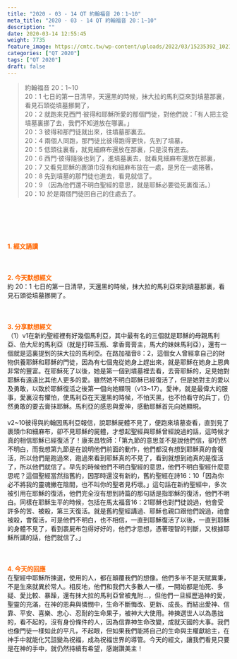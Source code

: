 ```yaml
---
title: "2020 - 03 - 14 QT 約翰福音 20：1~10"
meta_title: "2020 - 03 - 14 QT 約翰福音 20：1~10"
description: ""
date: 2020-03-14 12:55:45
weight: 7735
feature_image: https://cmtc.tw/wp-content/uploads/2022/03/15235392_10211799862337740_180693556567566654_o-1.webp
categories: ["QT 2020"]
tags: ["QT 2020"]
draft: false
---
```


<blockquote>約翰福音 20：1~10<br />
20：1 七日的第一日清早，天還黑的時候，抹大拉的馬利亞來到墳墓那裏，看見石頭從墳墓挪開了，<br />
20：2 就跑來見西門‧彼得和耶穌所愛的那個門徒，對他們說：「有人把主從墳墓裏挪了去，我們不知道放在哪裏。」<br />
20：3 彼得和那門徒就出來，往墳墓那裏去。<br />
20：4 兩個人同跑，那門徒比彼得跑得更快，先到了墳墓，<br />
20：5 低頭往裏看，就見細麻布還放在那裏，只是沒有進去。<br />
20：6 西門‧彼得隨後也到了，進墳墓裏去，就看見細麻布還放在那裏，<br />
20：7 又看見耶穌的裹頭巾沒有和細麻布放在一處，是另在一處捲著。<br />
20：8 先到墳墓的那門徒也進去，看見就信了。<br />
20：9 （因為他們還不明白聖經的意思，就是耶穌必要從死裏復活。）<br />
20：10 於是兩個門徒回自己的住處去了。</blockquote><br />
&nbsp;<br />
<br />
&nbsp;<br />
<br />
<span style="color: #ff6600;"><strong>1. </strong><strong>經文誦讀</strong></span><br />
<br />
<span style="color: #ff6600;"><strong> </strong></span><br />
<br />
<span style="color: #ff6600;"><strong>2. 今天默想</strong><strong>經文<br />
</strong></span>約 20：1 七日的第一日清早，天還黑的時候，抹大拉的馬利亞來到墳墓那裏，看見石頭從墳墓挪開了。<br />
<br />
&nbsp;<br />
<br />
<span style="color: #ff6600;"><strong>3. 分享默想經文<br />
</strong></span>（1）v1在新約聖經裡有好幾個馬利亞，其中最有名的三個就是耶穌的母親馬利亞、伯大尼的馬利亞（就是打碎玉瓶、拿香膏膏主，馬大的妹妹馬利亞），還有一個就是這裏提到的抹大拉的馬利亞。在路加福音8：2，這個女人曾經拿自己的財物供養耶穌和耶穌的門徒，因為有七個鬼從她身上趕出來，就是耶穌在她身上恩典非常的豐富。在耶穌死了以後，她是第一個到墳墓裡去看，去膏耶穌的，足見她對耶穌有遠遠比其他人更多的愛。雖然她不明白耶穌已經復活了，但是她對主的愛以及勇敢，以致於耶穌復活之後第一個向她顯現（v13~17）。愛神，就是最偉大的服事，愛裏沒有懼怕，使馬利亞在天還黑的時候，不怕天黑，也不怕看守的兵丁，仍然勇敢的要去膏抹耶穌。馬利亞的感恩與愛神，感動耶穌首先向她顯現。<br />
<br />
v2~10彼得與約翰因馬利亞報信，說耶穌屍體不見了，便跑來墳墓查看，直到見了裹頭巾和細麻布，卻不見耶穌的屍體，才想起聖經與耶穌曾經說過的話，這時候才真的相信耶穌已經復活了！康來昌牧師：「第九節的意思並不是說他們信，卻仍然不明白，而我想第九節是在說明他們前面的動作，他們都沒有想到耶穌真的會復活，所以他們是跑過來，跑過來看到耶穌真的不見了，看到就想到祂真的是復活了，所以他們就信了。早先的時候他們不明白聖經的意思，他們不明白聖經什麼意思呢？這個聖經當然指舊約，因那時還沒有新約，舊約聖經在詩16：10「因為你必不將我的靈魂撇在陰間，也不叫你的聖者見朽壞。」這句話在新約聖經中，多次被引用在耶穌的復活，他們完全沒有想到詩篇的那句話是指耶穌的復活，他們不明白。同樣在耶穌生平的時候，包括在馬太福音16：21耶穌也對門徒說過，他會受許多的苦、被殺，第三天復活。就是舊約聖經講過、耶穌也親口跟他們說過，祂會被殺，會復活，可是他們不明白，也不相信，一直到耶穌復活了以後，一直到耶穌的身體不見了，看到裹屍布包得好好的，他們才思想，憑著理智的判斷，又根據耶穌所講的話，他們就信了。」<br />
<br />
&nbsp;<br />
<br />
<span style="color: #ff6600;"><strong>4. 今天的回應<br />
</strong></span>在聖經中耶穌所揀選，使用的人，都在顛覆我們的想像。他們多半不是天賦異秉，不是生來就異於常人。相反地，他們和我們大多數人一樣，一開始都是怕死、多疑、愛比較、暴躁，還有抹大拉的馬利亞曾被鬼附…，但他們一旦經歷過神的愛，聖靈的充滿，在神的恩典與憐憫中，生命不斷悔改、更新、成長。而結出愛神、信靠、平安、喜樂、忠心、忍耐的生命果子，被神大大使用。神揀選世人以為愚拙的，看不起的，沒有身份條件的人，因為信靠神生命改變，成就天國的大事。我們也像門徒一樣如此的平凡，不起眼，但如果我們能將自己的生命與主權獻給主，在神手中就能化咒詛變為祝福，成為祝福世界的導管。今天的經文，讓我們看見只要是在神的手中，就仍然持續有希望，感謝讚美主！<br />
<br />
&nbsp;
        